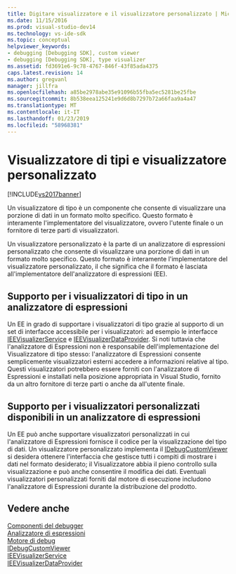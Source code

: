 ```yaml
---
title: Digitare visualizzatore e il visualizzatore personalizzato | Microsoft Docs
ms.date: 11/15/2016
ms.prod: visual-studio-dev14
ms.technology: vs-ide-sdk
ms.topic: conceptual
helpviewer_keywords:
- debugging [Debugging SDK], custom viewer
- debugging [Debugging SDK], type visualizer
ms.assetid: fd3691e6-9c78-4767-846f-43f85ada4375
caps.latest.revision: 14
ms.author: gregvanl
manager: jillfra
ms.openlocfilehash: a85be2978abe35e91096b55fba5ec5281be25fbe
ms.sourcegitcommit: 8b538eea125241e9d6d8b7297b72a66faa9a4a47
ms.translationtype: MT
ms.contentlocale: it-IT
ms.lasthandoff: 01/23/2019
ms.locfileid: "58968381"
---
```

# <a name="type-visualizer-and-custom-viewer"></a>Visualizzatore di tipi e visualizzatore personalizzato
[!INCLUDE[vs2017banner](../../includes/vs2017banner.md)]

Un visualizzatore di tipo è un componente che consente di visualizzare una porzione di dati in un formato molto specifico. Questo formato è interamente l'implementatore del visualizzatore, ovvero l'utente finale o un fornitore di terze parti di visualizzatori.  
  
 Un visualizzatore personalizzato è la parte di un analizzatore di espressioni personalizzato che consente di visualizzare una porzione di dati in un formato molto specifico. Questo formato è interamente l'implementatore del visualizzatore personalizzato, il che significa che il formato è lasciata all'implementatore dell'analizzatore di espressioni (EE).  
  
## <a name="support-for-type-visualizers-in-an-expression-evaluator"></a>Supporto per i visualizzatori di tipo in un analizzatore di espressioni  
 Un EE in grado di supportare i visualizzatori di tipo grazie al supporto di un set di interfacce accessibile per i visualizzatori: ad esempio le interfacce [IEEVisualizerService](../../extensibility/debugger/reference/ieevisualizerservice.md) e [IEEVisualizerDataProvider](../../extensibility/debugger/reference/ieevisualizerdataprovider.md). Si noti tuttavia che l'analizzatore di Espressioni non è responsabile dell'implementazione del Visualizzatore di tipo stesso: l'analizzatore di Espressioni consente semplicemente visualizzatori esterni accedere a informazioni relative al tipo. Questi visualizzatori potrebbero essere forniti con l'analizzatore di Espressioni e installati nella posizione appropriata in Visual Studio, fornito da un altro fornitore di terze parti o anche da all'utente finale.  
  
## <a name="support-for-custom-viewers-in-an-expression-evaluator"></a>Supporto per i visualizzatori personalizzati disponibili in un analizzatore di espressioni  
 Un EE può anche supportare visualizzatori personalizzati in cui l'analizzatore di Espressioni fornisce il codice per la visualizzazione del tipo di dati. Un visualizzatore personalizzato implementa il [IDebugCustomViewer](../../extensibility/debugger/reference/idebugcustomviewer.md) si desidera ottenere l'interfaccia che gestisce tutti i compiti di mostrare i dati nel formato desiderato; il Visualizzatore abbia il pieno controllo sulla visualizzazione e può anche consentire il modifica dei dati. Eventuali visualizzatori personalizzati forniti dal motore di esecuzione includono l'analizzatore di Espressioni durante la distribuzione del prodotto.  
  
## <a name="see-also"></a>Vedere anche  
 [Componenti del debugger](../../extensibility/debugger/debugger-components.md)   
 [Analizzatore di espressioni](../../extensibility/debugger/expression-evaluator.md)   
 [Motore di debug](../../extensibility/debugger/debug-engine.md)   
 [IDebugCustomViewer](../../extensibility/debugger/reference/idebugcustomviewer.md)   
 [IEEVisualizerService](../../extensibility/debugger/reference/ieevisualizerservice.md)   
 [IEEVisualizerDataProvider](../../extensibility/debugger/reference/ieevisualizerdataprovider.md)
